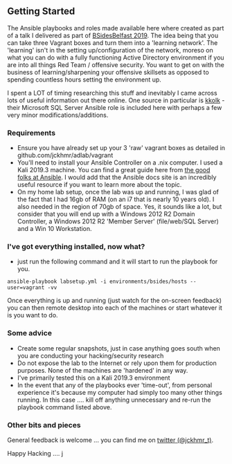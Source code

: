## Getting Started

The Ansible playbooks and roles made available here where created as part of a talk I delivered as part of <a href="https://bsidesbelfast.org">BSidesBelfast 2019</a>.  The idea being that you can take three Vagrant boxes and turn them into a 'learning network'.  The 'learning' isn't in the setting up/configuration of the network, moreso on what you can do with a fully functioning Active Directory environment if you are into all things Red Team / offensive security.  You want to get on with the business of learning/sharpening your offensive skillsets as opposed to spending countless hours setting the environment up.

I spent a LOT of timing researching this stuff and inevitably I came across lots of useful information out there online.  One source in particular is <a href="https://github.com/kkolk" target="_blank">kkolk</a> - their Microsoft SQL Server Ansible role is included here with perhaps a few very minor modifications/additions.  

### Requirements
- Ensure you have already set up your 3 'raw' vagrant boxes as detailed in github.com/jckhmr/adlab/vagrant
- You'll need to install your Ansible Controller on a .nix computer.  I used a Kali 2019.3 machine.  You can find a great guide here from <a href="https://docs.ansible.com/ansible/latest/installation_guide/intro_installation.html" target="_blank">the good folks at Ansible</a>.  I would add that the Ansible docs site is an incredibly useful resource if you want to learn more about the topic.
- On my home lab setup, once the lab was up and running, I was glad of the fact that I had 16gb of RAM (on an i7 that is nearly 10 years old).  I also needed in the region of 70gb of space.  Yes, it sounds like a lot, but consider that you will end up with a Windows 2012 R2 Domain Controller, a Windows 2012 R2 'Member Server' (file/web/SQL Server) and a Win 10 Workstation. 

### I've got everything installed, now what?
- just run the following command and it will start to run the playbook for you.

```ansible-playbook labsetup.yml -i environments/bsides/hosts --user=vagrant -vv```

Once everything is up and running (just watch for the on-screen feedback) you can then remote desktop into each of the machines or start whatever it is you want to do.

### Some advice
- Create some regular snapshots, just in case anything goes south when you are conducting your hacking/security research
- Do not expose the lab to the Internet or rely upon them for production purposes.  None of the machines are 'hardened' in any way.
- I've primarily tested this on a Kali 2019.3 environment
- In the event that any of the playbooks ever 'time-out', from personal experience it's because my computer had simply too many other things running.  In this case .... kill off anything unnecessary and re-run the playbook command listed above.

### Other bits and pieces
General feedback is welcome ... you can find me on <a href="https://twitter.com/jckhmr_t" target="_blank">twitter (@jckhmr_t)</a>.  

Happy Hacking .... j
